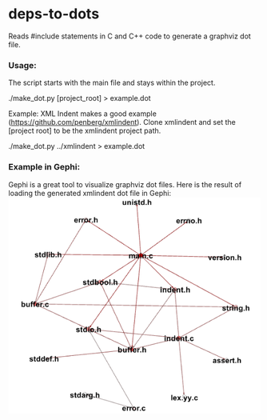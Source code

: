 deps-to-dots
============

Reads #include statements in C and C++ code to generate a graphviz dot file.

### Usage:

The script starts with the main file and stays within the project.

./make_dot.py [project_root] > example.dot

Example:
XML Indent makes a good example (https://github.com/penberg/xmlindent).  Clone xmlindent and set the [project root] to be the xmlindent project path.

./make_dot.py ../xmlindent > example.dot

### Example in Gephi:

Gephi is a great tool to visualize graphviz dot files.  Here is the result of loading the generated xmlindent dot file in Gephi: 
![Gephi Example](https://raw.githubusercontent.com/cdated/deps-to-dots/master/example/example_gephi.png)
